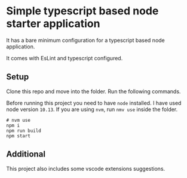 # Simple typescript based node starter application

It has a bare minimum configuration for a typescript based node application.

It comes with EsLint and typescript configured.

## Setup

Clone this repo and move into the folder. Run the following commands.

Before running this project you need to have `node` installed. I have used node version `10.13`. If you are using `nvm`, run `nmv use` inside the folder.

```
# nvm use 
npm i
npm run build
npm start
```

## Additional

This project also includes some vscode extensions suggestions.

